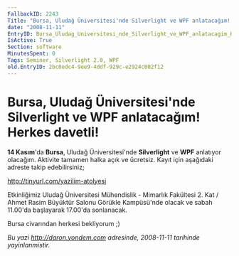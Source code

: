 ```yaml
---
FallbackID: 2243
Title: "Bursa, Uludağ Üniversitesi'nde Silverlight ve WPF anlatacağım! Herkes davetli!"
date: "2008-11-11"
EntryID: Bursa_Uludag_Universitesi_nde_Silverlight_ve_WPF_anlatacagim_Herkes_davetli
IsActive: True
Section: software
MinutesSpent: 0
Tags: Seminer, Silverlight 2.0, WPF
old.EntryID: 2bc0edc4-9ee9-4ddf-929c-e2924c002f12
---
```

# Bursa, Uludağ Üniversitesi'nde Silverlight ve WPF anlatacağım! Herkes davetli!
**14 Kasım**'da **Bursa**, Uludağ Üniversitesi'nde **Silverlight** ve
**WPF** anlatıyor olacağım. Aktivite tamamen halka açık ve ücretsiz.
Kayıt için aşağıdaki adreste takip edebilirsiniz;

<http://tinyurl.com/yazilim-atolyesi>

Etkinliğimiz Uludağ Üniversitesi Mühendislik - Mimarlık Fakültesi 2. Kat
/ Ahmet Rasim Büyüktür Salonu Görükle Kampüsü'nde olacak ve sabah
11.00'da başlayarak 17.00'da sonlanacak.

Bursa civarından herkesi bekliyorum ;)



*Bu yazi http://daron.yondem.com adresinde, 2008-11-11 tarihinde yayinlanmistir.*
